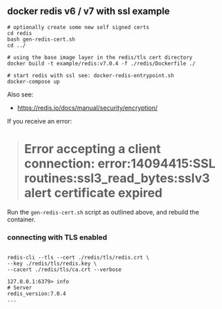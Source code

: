 ## docker redis v6 / v7 with ssl example

```
# optionally create some new self signed certs
cd redis
bash gen-redis-cert.sh
cd ../

# using the base image layer in the redis/tls cert directory
docker build -t example/redis:v7.0.4 -f ./redis/Dockerfile ./

# start redis with ssl see: docker-redis-entrypoint.sh
docker-compose up
```


Also see: 

- https://redis.io/docs/manual/security/encryption/


If you receive an error:

> # Error accepting a client connection: error:14094415:SSL routines:ssl3_read_bytes:sslv3 alert certificate expired

Run the `gen-redis-cert.sh` script as outlined above, and rebuild the container.


### connecting with TLS enabled

```

redis-cli --tls --cert ./redis/tls/redis.crt \
--key ./redis/tls/redis.key \
--cacert ./redis/tls/ca.crt --verbose

127.0.0.1:6379> info
# Server
redis_version:7.0.4
...
```
